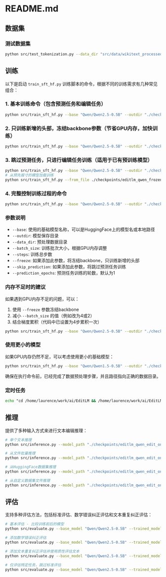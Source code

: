 # README.md


## 数据集
### 测试数据集
``` bash
python src/test_tokenization.py --data_dir "src/data/wikitext_processed" --base "Qwen/Qwen2.5-0.5B" --num_samples 3
```

## 训练
以下是启动 `train_sft_hf.py` 训练脚本的命令，根据不同的训练需求有几种常见组合：

### 1. 基本训练命令（包含预测任务和编辑任务）

```bash
python src/train_sft_hf.py --base "Qwen/Qwen2.5-0.5B" --outdir "./checkpoints/editlm_qwen" --data_dir "./src/data/wikitext_processed" --batch_size 8 --steps 50000
```

### 2. 只训练新增的头部，冻结backbone参数（节省GPU内存，加快训练）

```bash
python src/train_sft_hf.py --base "Qwen/Qwen2.5-0.5B" --outdir "./checkpoints/editlm_qwen_frozen" --data_dir "./src/data/wikitext_processed" --batch_size 8 --steps 50000 --freeze
```

### 3. 跳过预测任务，只进行编辑任务训练（适用于已有预训练模型）

```bash
python src/train_sft_hf.py --base "Qwen/Qwen2.5-0.5B" --outdir "./checkpoints/editlm_qwen_edit_only" --data_dir "./src/data/wikitext_processed" --batch_size 8 --steps 50000 --skip_prediction
# 从预先报寸的模型加载训练
python src/train_sft_hf.py --from_file ./checkpoints/editlm_qwen_frozen/prediction_phase.pt --outdir "./checkpoints/editlm_qwen_edit_only" --data_dir "./src/data/wikitext_processed" --batch_size 8 --steps 50000 --skip_prediction
```

### 4. 完整控制训练过程的命令

```bash
python src/train_sft_hf.py --base "Qwen/Qwen2.5-0.5B" --outdir "./checkpoints/editlm_qwen_full" --data_dir "./src/data/wikitext_processed" --batch_size 16 --steps 100000 --freeze --prediction_epochs 2
```

### 参数说明

- `--base`: 使用的基础模型名称，可以是HuggingFace上的模型名或本地路径
- `--outdir`: 模型保存目录
- `--data_dir`: 预处理数据目录
- `--batch_size`: 训练批次大小，根据GPU内存调整
- `--steps`: 训练总步数
- `--freeze`: 如果添加此参数，将冻结backbone，只训练新增的头部
- `--skip_prediction`: 如果添加此参数，将跳过预测任务训练
- `--prediction_epochs`: 预测任务训练的轮数，默认为1

### 内存不足时的建议

如果遇到GPU内存不足的问题，可以：

1. 使用 `--freeze` 参数冻结backbone
2. 减小 `--batch_size` 的值（例如改为4或2）
3. 结合梯度累积（代码中已设置为4步累积一次）

```bash
python src/train_sft_hf.py --base "Qwen/Qwen2.5-0.5B" --outdir "./checkpoints/editlm_qwen_lowmem" --data_dir "./src/data/wikitext_processed" --batch_size 2 --steps 50000 --freeze
```

### 使用更小的模型

如果GPU内存仍然不足，可以考虑使用更小的基础模型：

```bash
python src/train_sft_hf.py --base "Qwen/Qwen1.5-0.5B" --outdir "./checkpoints/editlm_small" --data_dir "./src/data/wikitext_processed" --batch_size 4 --steps 50000 --freeze
```

确保在执行命令前，已经完成了数据预处理步骤，并且路径指向正确的数据目录。

### 定时任务
```cmd
echo "cd /home/laurence/work/ai/EditLM && /home/laurence/work/ai/EditLM/.venv/bin/python src/train_sft_hf.py --from_file ./checkpoints/editlm_qwen_frozen/prediction_phase.pt --outdir \"./checkpoints/editlm_qwen_edit_only\" --data_dir \"./src/data/wikitext_processed\" --batch_size 8 --steps 50000 --skip_prediction > training_scheduled.log 2>&1" | at 09:00
```


## 推理

提供了多种输入方式来进行文本编辑推理：

```bash
# 单个文本推理
python src/inference.py --model_path "./checkpoints/editlm_qwen_edit_only/sft_final_50000.pt" --input_text "这是一个文本，其中有一个明确的错误错误需要修正。"

# 从文件批量推理
python src/inference.py --model_path "./checkpoints/editlm_qwen_edit_only/sft_final_50000.pt" --input_file "sample_texts.txt"

# 从HuggingFace数据集推理
python src/inference.py --model_path "./checkpoints/editlm_qwen_edit_only/sft_final_50000.pt" --dataset "gsm8k" --dataset_split "test" --text_column "question" --max_samples 100

# 从自定义数据集文件推理
python src/inference.py --model_path "./checkpoints/editlm_qwen_edit_only/sft_final_50000.pt" --dataset_path "custom_data.json" --text_column "text"
```

## 评估

支持多种评估方法，包括标准评估、数学错误纠正评估和文本重复纠正评估：

```bash
# 基本评估 - 比较训练前后的模型
python src/evaluate.py --base_model "Qwen/Qwen2.5-0.5B" --trained_model "./checkpoints/editlm_qwen_edit_only/sft_final_50000.pt" --data_dir "./src/data/wikitext_processed" --output_dir "./evaluation_results"

# 添加数学错误纠正评估
python src/evaluate.py --base_model "Qwen/Qwen2.5-0.5B" --trained_model "./checkpoints/editlm_qwen_edit_only/sft_final_50000.pt" --data_dir "./src/data/wikitext_processed" --evaluate_math --math_dataset "gsm8k"

# 添加文本重复纠正评估并使用质性评估文本
python src/evaluate.py --base_model "Qwen/Qwen2.5-0.5B" --trained_model "./checkpoints/editlm_qwen_edit_only/sft_final_50000.pt" --data_dir "./src/data/wikitext_processed" --evaluate_repetition --add_default_texts

# 仅评估特定任务，跳过标准评估
python src/evaluate.py --base_model "Qwen/Qwen2.5-0.5B" --trained_model "./checkpoints/editlm_qwen_edit_only/sft_final_50000.pt" --data_dir "./src/data/wikitext_processed" --evaluate_repetition --skip_standard
```